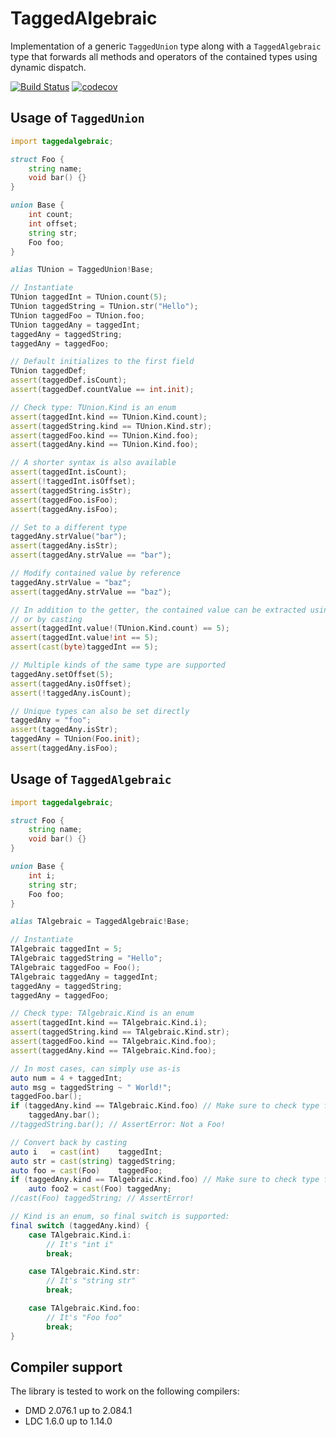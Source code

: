 TaggedAlgebraic
===============

Implementation of a generic `TaggedUnion` type along with a `TaggedAlgebraic` type that forwards all methods and operators of the contained types using dynamic dispatch.

[![Build Status](https://travis-ci.org/s-ludwig/taggedalgebraic.svg?branch=master)](https://travis-ci.org/s-ludwig/taggedalgebraic) [![codecov](https://codecov.io/gh/s-ludwig/taggedalgebraic/branch/master/graph/badge.svg)](https://codecov.io/gh/s-ludwig/taggedalgebraic)


Usage of `TaggedUnion`
----------------------

```d
import taggedalgebraic;

struct Foo {
	string name;
	void bar() {}
}

union Base {
	int count;
	int offset;
	string str;
	Foo foo;
}

alias TUnion = TaggedUnion!Base;

// Instantiate
TUnion taggedInt = TUnion.count(5);
TUnion taggedString = TUnion.str("Hello");
TUnion taggedFoo = TUnion.foo;
TUnion taggedAny = taggedInt;
taggedAny = taggedString;
taggedAny = taggedFoo;

// Default initializes to the first field
TUnion taggedDef;
assert(taggedDef.isCount);
assert(taggedDef.countValue == int.init);

// Check type: TUnion.Kind is an enum
assert(taggedInt.kind == TUnion.Kind.count);
assert(taggedString.kind == TUnion.Kind.str);
assert(taggedFoo.kind == TUnion.Kind.foo);
assert(taggedAny.kind == TUnion.Kind.foo);

// A shorter syntax is also available
assert(taggedInt.isCount);
assert(!taggedInt.isOffset);
assert(taggedString.isStr);
assert(taggedFoo.isFoo);
assert(taggedAny.isFoo);

// Set to a different type
taggedAny.strValue("bar");
assert(taggedAny.isStr);
assert(taggedAny.strValue == "bar");

// Modify contained value by reference
taggedAny.strValue = "baz";
assert(taggedAny.strValue == "baz");

// In addition to the getter, the contained value can be extracted using get!()
// or by casting
assert(taggedInt.value!(TUnion.Kind.count) == 5);
assert(taggedInt.value!int == 5);
assert(cast(byte)taggedInt == 5);

// Multiple kinds of the same type are supported
taggedAny.setOffset(5);
assert(taggedAny.isOffset);
assert(!taggedAny.isCount);

// Unique types can also be set directly
taggedAny = "foo";
assert(taggedAny.isStr);
taggedAny = TUnion(Foo.init);
assert(taggedAny.isFoo);
```


Usage of `TaggedAlgebraic`
--------------------------

```d
import taggedalgebraic;

struct Foo {
	string name;
	void bar() {}
}

union Base {
	int i;
	string str;
	Foo foo;
}

alias TAlgebraic = TaggedAlgebraic!Base;

// Instantiate
TAlgebraic taggedInt = 5;
TAlgebraic taggedString = "Hello";
TAlgebraic taggedFoo = Foo();
TAlgebraic taggedAny = taggedInt;
taggedAny = taggedString;
taggedAny = taggedFoo;

// Check type: TAlgebraic.Kind is an enum
assert(taggedInt.kind == TAlgebraic.Kind.i);
assert(taggedString.kind == TAlgebraic.Kind.str);
assert(taggedFoo.kind == TAlgebraic.Kind.foo);
assert(taggedAny.kind == TAlgebraic.Kind.foo);

// In most cases, can simply use as-is
auto num = 4 + taggedInt;
auto msg = taggedString ~ " World!";
taggedFoo.bar();
if (taggedAny.kind == TAlgebraic.Kind.foo) // Make sure to check type first!
	taggedAny.bar();
//taggedString.bar(); // AssertError: Not a Foo!

// Convert back by casting
auto i   = cast(int)    taggedInt;
auto str = cast(string) taggedString;
auto foo = cast(Foo)    taggedFoo;
if (taggedAny.kind == TAlgebraic.Kind.foo) // Make sure to check type first!
	auto foo2 = cast(Foo) taggedAny;
//cast(Foo) taggedString; // AssertError!

// Kind is an enum, so final switch is supported:
final switch (taggedAny.kind) {
	case TAlgebraic.Kind.i:
		// It's "int i"
		break;

	case TAlgebraic.Kind.str:
		// It's "string str"
		break;

	case TAlgebraic.Kind.foo:
		// It's "Foo foo"
		break;
}
```

Compiler support
----------------

The library is tested to work on the following compilers:

- DMD 2.076.1 up to 2.084.1
- LDC 1.6.0 up to 1.14.0
